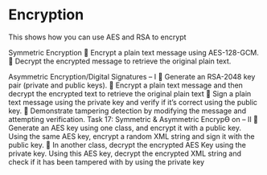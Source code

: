 # Encryption
This shows how you can use AES and RSA to encrypt

Symmetric Encryption
 Encrypt a plain text message using AES-128-GCM. 
 Decrypt the encrypted message to retrieve the original plain text. 


 Asymmetric Encryption/Digital Signatures – I 
 Generate an RSA-2048 key pair (private and public keys). 
 Encrypt a plain text message and then decrypt the encrypted text to retrieve the original 
plain text 
 Sign a plain text message using the private key and verify if it’s correct using the public key. 
 Demonstrate tampering detection by modifying the message and attempting verification.
Task 17: Symmetric & Asymmetric EncrypƟ on – II 
 Generate an AES key using one class, and encrypt it with a public key. Using the same AES 
key, encrypt a random XML string and sign it with the public key. 
 In another class, decrypt the encrypted AES Key using the private key. Using this AES key, 
decrypt the encrypted XML string and check if it has been tampered with by using the 
private key
